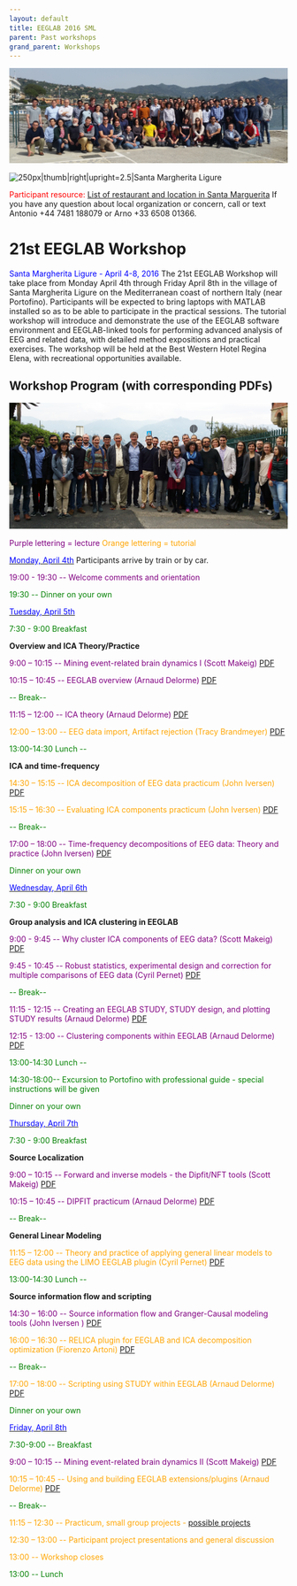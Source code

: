```yaml
---
layout: default
title: EEGLAB 2016 SML
parent: Past workshops
grand_parent: Workshops
---
```


![700px\|thumb\|center](/assets/images/Group.jpg)

![250px\|thumb\|right\|upright=2.5\|Santa Margherita
Ligure](/assets/images/Ligure.jpg)

<span style="color: red">Participant resource: </span>[List of restaurant and
location in Santa
Marguerita](http://sccn.ucsd.edu/eeglab/workshop16Italy/SantaMargheritaTipsEEGLAB2016.pdf)
If you have any question about local organization or concern, call or
text Antonio +44 7481 188079 or Arno +33 6508 01366.

21st EEGLAB Workshop
====================

<span style="color: blue">Santa Margherita Ligure - April 4-8, 2016</span>
The 21st EEGLAB Workshop will take place from Monday April 4th through
Friday April 8th in the village of Santa Margherita Ligure on the
Mediterranean coast of northern Italy (near Portofino). Participants
will be expected to bring laptops with MATLAB installed so as to be able
to participate in the practical sessions. The tutorial workshop will
introduce and demonstrate the use of the EEGLAB software environment and
EEGLAB-linked tools for performing advanced analysis of EEG and related
data, with detailed method expositions and practical exercises. The
workshop will be held at the Best Western Hotel Regina Elena, with
recreational opportunities available.


Workshop Program (with corresponding PDFs)
------------------------------------------

![250px\|thumb\|right\|upright=2.5\|participant subgroup before taking the bus](/assets/images/Sml_workshop.jpg)

<span style="color: purple">Purple lettering = lecture</span>
<span style="color: orange">Orange lettering = tutorial</span>

<u><span style="color: blue">Monday, April 4th</span></u> Participants arrive by
train or by car.


<span style="color: purple">19:00 - 19:30 -- Welcome comments and
orientation</span>

<span style="color: green">19:30 -- Dinner on your own</span>

<u><span style="color: blue">Tuesday, April 5th</span></u>


<span style="color: green">7:30 - 9:00 Breakfast</span>

<!-- -->


**Overview and ICA Theory/Practice**


<span style="color: purple">9:00 – 10:15 -- Mining event-related brain dynamics I (Scott Makeig)</span> [PDF](https://sccn.ucsd.edu/githubwiki/files/makeig_eeglab_mining_i.pdf)

<span style="color: purple">10:15 – 10:45 -- EEGLAB overview (Arnaud Delorme)</span> [PDF](https://sccn.ucsd.edu/githubwiki/files/eeglab2016_ad_eeglab_overview.pdf)

<span style="color: green">-- Break--</span>

<span style="color: purple">11:15 – 12:00 -- ICA theory (Arnaud Delorme)</span> [PDF](https://sccn.ucsd.edu/githubwiki/files/eeglab2016_ad_lecture_ica.pdf)

<span style="color: orange">12:00 – 13:00 -- EEG data import, Artifact rejection (Tracy Brandmeyer)</span> [PDF](https://sccn.ucsd.edu/githubwiki/files/eeglab2016_tb_artifact_and_ica.pdf)
<!-- -->


<span style="color: green">13:00-14:30 Lunch --</span>

<!-- -->


**ICA and time-frequency**


<span style="color: orange">14:30 – 15:15 -- ICA decomposition of EEG data practicum (John Iversen)</span> [PDF](https://sccn.ucsd.edu/githubwiki/files/eeglab2016_italia_jri_ica_decompositionevaluation_lores2.pdf)

<span style="color: orange">15:15 – 16:30 -- Evaluating ICA components practicum (John Iversen)</span> [PDF](https://sccn.ucsd.edu/githubwiki/files/eeglab2016_italia_jri_evaluateics_practicum.pdf)

<span style="color: green">-- Break--</span>

<span style="color: purple">17:00 – 18:00 -- Time-frequency decompositions of EEG data: Theory and practice (John Iversen)</span> [PDF](https://sccn.ucsd.edu/githubwiki/files/eeglab2016_italia_jri_timefrequencytheorypractice_lores.pdf)

<span style="color: green">Dinner on your own</span>

<u><span style="color: blue">Wednesday, April 6th</span></u>


<span style="color: green">7:30 - 9:00 Breakfast</span>

**Group analysis and ICA clustering in EEGLAB**


<span style="color: purple">9:00 - 9:45 -- Why cluster ICA components of EEG data? (Scott Makeig)</span> [PDF](https://sccn.ucsd.edu/githubwiki/files/makeig_eeglab_clustering.pdf)

<span style="color: purple">9:45 - 10:45 -- Robust statistics, experimental design and correction for multiple comparisons of EEG data (Cyril Pernet)</span> [PDF](https://sccn.ucsd.edu/githubwiki/files/robuststats_ci_mcc_for_eeg.pdf)

<span style="color: green">-- Break--</span>

<span style="color: purple">11:15 - 12:15 -- Creating an EEGLAB STUDY, STUDY design, and plotting STUDY results (Arnaud Delorme)</span> [PDF](https://sccn.ucsd.edu/githubwiki/files/eeglab2016_ad_study_design2.pdf)

<span style="color: purple">12:15 - 13:00 -- Clustering components within EEGLAB (Arnaud Delorme)</span> [PDF](https://sccn.ucsd.edu/githubwiki/files/eeglab2016_ad_study_clustering.pdf)

<span style="color: green">13:00-14:30 Lunch --</span>

<span style="color: green">14:30-18:00-- Excursion to Portofino with professional guide - special instructions will be given</span>

<!-- -->


<span style="color: green">Dinner on your own</span>

<u><span style="color: blue">Thursday, April 7th</span></u>


<span style="color: green">7:30 - 9:00 Breakfast</span>

<!-- -->


**Source Localization**


<span style="color: purple">9:00 – 10:15 -- Forward and inverse models - the Dipfit/NFT tools (Scott Makeig)</span> [PDF](https://sccn.ucsd.edu/githubwiki/files/eeglab2013_sm_sourcelocalization.pdf)

<span style="color: purple">10:15 – 10:45 -- DIPFIT practicum (Arnaud Delorme)</span> [PDF](https://sccn.ucsd.edu/githubwiki/files/eeglab2016_ad_dipfit.pdf)


<span style="color: green">-- Break--</span>

**General Linear Modeling**


<span style="color: orange">11:15 – 12:00 -- Theory and practice of applying general linear models to EEG data using the LIMO EEGLAB plugin (Cyril Pernet)</span> [PDF](https://sccn.ucsd.edu/githubwiki/files/eeglab_limo_2016.pdf)

<span style="color: green">13:00-14:30 Lunch --</span>

<!-- -->


**Source information flow and scripting**


<span style="color: purple">14:30 – 16:00 -- Source information flow and Granger-Causal modeling tools (John Iversen )</span> [PDF](https://sccn.ucsd.edu/githubwiki/files/eeglab2016_italia_jri_connectivity.pdf)

<span style="color: orange">16:00 – 16:30 -- RELICA plugin for EEGLAB and ICA decomposition optimization (Fiorenzo Artoni)</span> [PDF](https://sccn.ucsd.edu/githubwiki/files/eeglab2016_fa_relica.pdf)

<span style="color: green">-- Break--</span>

<span style="color: orange">17:00 – 18:00 -- Scripting using STUDY within EEGLAB (Arnaud Delorme)</span> [PDF](https://sccn.ucsd.edu/githubwiki/files/eeglab2016_ad_eeglab_script.pdf)
<!-- -->


<span style="color: green">Dinner on your own</span>

<u><span style="color: blue">Friday, April 8th</span></u>


<span style="color: green">7:30-9:00 -- Breakfast</span>

<!-- -->



<span style="color: purple">9:00 – 10:15 -- Mining event-related brain dynamics II (Scott Makeig)</span> [PDF](https://sccn.ucsd.edu/githubwiki/files/eeglab2016_sm_miningii.pdf)

<span style="color: orange">10:15 – 10:45 -- Using and building EEGLAB extensions/plugins (Arnaud Delorme)</span> [PDF](https://sccn.ucsd.edu/githubwiki/files/eeglab2016_ad_eeglab_plugins.pdf)


<span style="color: green">-- Break--</span>


<span style="color: orange">11:15 – 12:30 -- Practicum, small group projects - [possible projects](https://sccn.ucsd.edu/githubwiki/files/eeglab2016_projects.pdf)</span>

<span style="color: orange">12:30 – 13:00 -- Participant project presentations and general discussion</span>

<span style="color: orange">13:00 -- Workshop closes</span>



<span style="color: green">13:00 -- Lunch</span>

